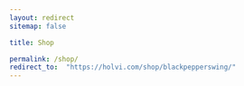 ```yaml
---
layout: redirect
sitemap: false

title: Shop

permalink: /shop/
redirect_to:  "https://holvi.com/shop/blackpepperswing/"
---
```


